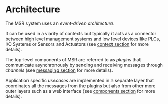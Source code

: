 # Architecture

The MSR system uses an *event-driven architecture*.

It can be used in a viarity of contexts but typically
it acts as a connector between high level management systems 
and low level devices like PLCs, I/O Systems or Sensors and Actuators 
(see [context section](architecture/context.md) for more details). 

The top-level components of MSR are referred to as *plugins*
that communicate asynchronously by sending and receiving messages through *channels*
(see [messaging section](architecture/messaging.md) for more details). 

Application specific *usecases* are implemented in a separate layer
that coordinates all the messages from the plugins
but also from other more outer layers such as a web interface
(see [components section](architecture/components.md) for more details). 
